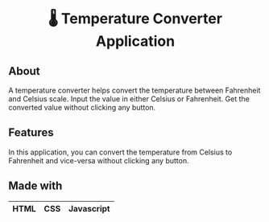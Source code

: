 <h1 align="center">🌡️ Temperature Converter Application</h1>

## About
A temperature converter helps convert the temperature between Fahrenheit and Celsius scale.
Input the value in either Celsius or Fahrenheit.
Get the converted value without clicking any button.

## Features
In this application, you can convert the temperature from Celsius to Fahrenheit and vice-versa without clicking any button. 

## Made with
|HTML|CSS|Javascript|
|---|---|---|

